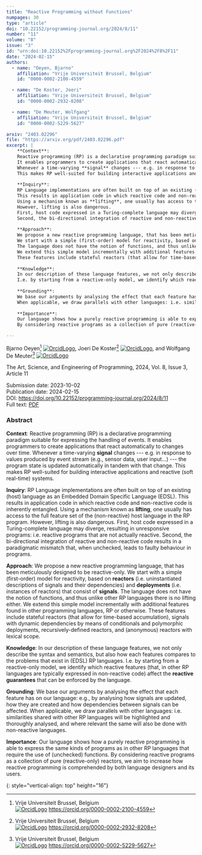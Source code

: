 ```yaml
---
title: "Reactive Programming without Functions"
numpages: 30
type: "article"
doi: "10.22152/programming-journal.org/2024/8/11"
number: "11"
volume: "8"
issue: "3"
id: "urn:doi:10.22152%2Fprogramming-journal.org%2F2024%2F8%2F11"
date: "2024-02-15"
authors: 
  - name: "Oeyen, Bjarno"
    affiliation: "Vrije Universiteit Brussel, Belgium"
    id: "0000-0002-2100-4559"

  - name: "De Koster, Joeri"
    affiliation: "Vrije Universiteit Brussel, Belgium"
    id: "0000-0002-2932-8208"

  - name: "De Meuter, Wolfgang"
    affiliation: "Vrije Universiteit Brussel, Belgium"
    id: "0000-0002-5229-5627"

arxiv: "2403.02296"
file: "https://arxiv.org/pdf/2403.02296.pdf"
excerpt: |
    **Context**:
    Reactive programming (RP) is a declarative programming paradigm suitable for expressing the handling of events.
    It enables programmers to create applications that react automatically to changes over time.
    Whenever a time-varying **signal** changes --- e.g. in response to values produced by event stream (e.g., sensor data, user input...) --- the program state is updated automatically in tandem with that change.
    This makes RP well-suited for building interactive applications and reactive (soft real-time) systems.
    
    **Inquiry**:
    RP Language implementations are often built on top of an existing (host) language as an Embedded Domain Specific Language (EDSL).
    This results in application code in which reactive code and non-reactive code is inherently entangled.
    Using a mechanism known as **lifting**, one usually has access to the full feature set of the (non-reactive) host language in the RP program.
    However, lifting is also dangerous.
    First, host code expressed in a Turing-complete language may diverge, resulting in unresponsive programs: i.e. reactive programs that are not actually reactive.
    Second, the bi-directional integration of reactive and non-reactive code results in a paradigmatic mismatch that, when unchecked, leads to faulty behaviour in programs.
    
    **Approach**:
    We propose a new reactive programming language, that has been meticulously designed to be reactive-only.
    We start with a simple (first-order) model for reactivity, based on **reactors** (i.e. uninstantiated descriptions of signals and their dependencies) and **deployments** (i.e. instances of reactors) that consist of **signals**.
    The language does not have the notion of functions, and thus unlike other RP languages there is no lifting either.
    We extend this simple model incrementally with additional features found in other programming languages, RP or otherwise.
    These features include stateful reactors (that allow for time-based accumulation), signals with dynamic dependencies by means of conditionals and polymorphic deployments, recursively-defined reactors, and (anonymous) reactors with lexical scope.
    
    **Knowledge**:
    In our description of these language features, we not only describe the syntax and semantics, but also how each features compares to the problems that exist in (EDSL) RP languages.
    I.e. by starting from a reactive-only model, we identify which reactive features (that, in other RP languages are typically expressed in non-reactive code) affect the **reactive guarantees** that can be enforced by the language.
    
    **Grounding**:
    We base our arguments by analysing the effect that each feature has on our language: e.g., by analysing how signals are updated, how they are created and how dependencies between signals can be affected.
    When applicable, we draw parallels with other languages: i.e. similarities shared with other RP languages will be highlighted and thoroughly analysed, and where relevant the same will also be done with non-reactive languages.
    
    **Importance**:
    Our language shows how a purely reactive programming is able to express the same kinds of programs as in other RP languages that require the use of (unchecked) functions.
    By considering reactive programs as a collection of pure (reactive-only) reactors, we aim to increase how reactive programming is comprehended by both language designers and its users.

---
```

Bjarno Oeyen[^1] [![OrcidLogo]](https://orcid.org/0000-0002-2100-4559), Joeri De Koster[^2] [![OrcidLogo]](https://orcid.org/0000-0002-2932-8208), and Wolfgang De Meuter[^3] [![OrcidLogo]](https://orcid.org/0000-0002-5229-5627)

The Art, Science, and Engineering of Programming, 2024, Vol. 8, Issue 3, Article 11

Submission date: 2023-10-02  
Publication date: 2024-02-15  
DOI: <https://doi.org/10.22152/programming-journal.org/2024/8/11>  
Full text: [PDF](https://arxiv.org/pdf/2403.02296.pdf)  


### Abstract

**Context**:
Reactive programming (RP) is a declarative programming paradigm suitable for expressing the handling of events.
It enables programmers to create applications that react automatically to changes over time.
Whenever a time-varying **signal** changes --- e.g. in response to values produced by event stream (e.g., sensor data, user input...) --- the program state is updated automatically in tandem with that change.
This makes RP well-suited for building interactive applications and reactive (soft real-time) systems.

**Inquiry**:
RP Language implementations are often built on top of an existing (host) language as an Embedded Domain Specific Language (EDSL).
This results in application code in which reactive code and non-reactive code is inherently entangled.
Using a mechanism known as **lifting**, one usually has access to the full feature set of the (non-reactive) host language in the RP program.
However, lifting is also dangerous.
First, host code expressed in a Turing-complete language may diverge, resulting in unresponsive programs: i.e. reactive programs that are not actually reactive.
Second, the bi-directional integration of reactive and non-reactive code results in a paradigmatic mismatch that, when unchecked, leads to faulty behaviour in programs.

**Approach**:
We propose a new reactive programming language, that has been meticulously designed to be reactive-only.
We start with a simple (first-order) model for reactivity, based on **reactors** (i.e. uninstantiated descriptions of signals and their dependencies) and **deployments** (i.e. instances of reactors) that consist of **signals**.
The language does not have the notion of functions, and thus unlike other RP languages there is no lifting either.
We extend this simple model incrementally with additional features found in other programming languages, RP or otherwise.
These features include stateful reactors (that allow for time-based accumulation), signals with dynamic dependencies by means of conditionals and polymorphic deployments, recursively-defined reactors, and (anonymous) reactors with lexical scope.

**Knowledge**:
In our description of these language features, we not only describe the syntax and semantics, but also how each features compares to the problems that exist in (EDSL) RP languages.
I.e. by starting from a reactive-only model, we identify which reactive features (that, in other RP languages are typically expressed in non-reactive code) affect the **reactive guarantees** that can be enforced by the language.

**Grounding**:
We base our arguments by analysing the effect that each feature has on our language: e.g., by analysing how signals are updated, how they are created and how dependencies between signals can be affected.
When applicable, we draw parallels with other languages: i.e. similarities shared with other RP languages will be highlighted and thoroughly analysed, and where relevant the same will also be done with non-reactive languages.

**Importance**:
Our language shows how a purely reactive programming is able to express the same kinds of programs as in other RP languages that require the use of (unchecked) functions.
By considering reactive programs as a collection of pure (reactive-only) reactors, we aim to increase how reactive programming is comprehended by both language designers and its users.


[^1]: Vrije Universiteit Brussel, Belgium  
    [![OrcidLogo]](https://orcid.org/0000-0002-2100-4559) <https://orcid.org/0000-0002-2100-4559>

[^2]: Vrije Universiteit Brussel, Belgium  
    [![OrcidLogo]](https://orcid.org/0000-0002-2932-8208) <https://orcid.org/0000-0002-2932-8208>

[^3]: Vrije Universiteit Brussel, Belgium  
    [![OrcidLogo]](https://orcid.org/0000-0002-5229-5627) <https://orcid.org/0000-0002-5229-5627>


[OrcidLogo]: /assets/images/orcid.svg "Orcid Logo"
{: style="vertical-align: top" height="16"}
